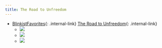 ```yaml
---
title: The Road to Unfreedom
---
```



- [BlinkistFavorites](/blinkistfavorites){: .internal-link} [The Road to Unfreedom](/the-road-to-unfreedom){: .internal-link}
    - ![](https://firebasestorage.googleapis.com/v0/b/firescript-577a2.appspot.com/o/imgs%2Fapp%2FDoomHammer%2F6R03FcSyPy.png?alt=media&token=5050852b-37dd-4e8e-9ffb-8bc30616e72c)
    - ![](https://firebasestorage.googleapis.com/v0/b/firescript-577a2.appspot.com/o/imgs%2Fapp%2FDoomHammer%2FoSFbn1Uqy4.png?alt=media&token=21c2d126-9523-47aa-97c8-52e53958c004)
    - ![](https://firebasestorage.googleapis.com/v0/b/firescript-577a2.appspot.com/o/imgs%2Fapp%2FDoomHammer%2Fs9LLRwHzyi.png?alt=media&token=e798b2b6-b0e5-4a0e-8a56-3b10642f6c48)



